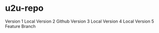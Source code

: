 # u2u-repo
Version 1 Local 
Version 2 Github
Version 3 Local
Version 4 Local
Version 5 Feature Branch 
